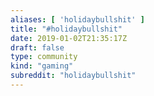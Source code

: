 ```yaml
---
aliases: [ 'holidaybullshit' ]
title: "#holidaybullshit"
date: 2019-01-02T21:35:17Z
draft: false
type: community
kind: "gaming"
subreddit: "holidaybullshit"
---
```

